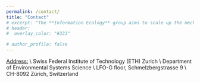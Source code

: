 ```yaml
---
permalink: /contact/
title: "Contact"
# excerpt: "The **Information Ecology** group aims to scale up the mechanistic understanding of species interactions from species to community level by integrating information theory into eco-evolutionary theories. The work combines empirical and theoretical aspects, and aims to deliver novel insights on how to improve ecosystem stability and sustainability under global changes."
# header:
#  overlay_color: "#333"

# author_profile: false
---
```


<ins>Address:</ins> \\
Swiss Federal Institute of Technology (ETH) Zurich \\
Department of Environmental Systems Science \\
LFO-G floor, Schmelzbergstrasse 9 \\
CH-8092 Zürich, Switzerland